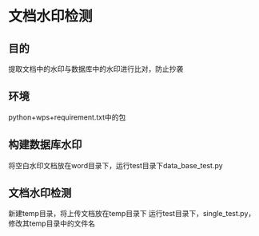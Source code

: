 # **文档水印检测**
## 目的 ##
提取文档中的水印与数据库中的水印进行比对，防止抄袭
 ## 环境
 python+wps+requirement.txt中的包
 ## 构建数据库水印
 将空白水印文档放在word目录下，运行test目录下data_base_test.py
## 文档水印检测
新建temp目录，将上传文档放在temp目录下
运行test目录下，single_test.py，修改其temp目录中的文件名
 
 
  

